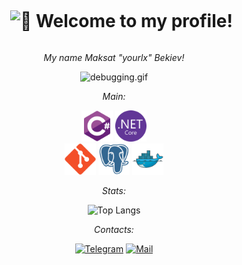 <div id="user-content-toc" align="center">
  <ul>
    <summary>
      <h1 style="display: inline-block;">
        <img src="https://user-images.githubusercontent.com/42378118/110234147-e3259600-7f4e-11eb-95be-0c4047144dea.gif" width="30" height="30" alt="👋"> Welcome to my profile!
      </h1>
    </summary>
  </ul>
</div>

<div align="center">

*My name Maksat "yourlx" Bekiev!*

<img height="100" width="100" src="https://media.tenor.com/BYWKHPuT7YcAAAAi/discord-discordgifemoji.gif" alt="debugging.gif" />

*Main:*

<img height="50" width="50" src="https://github.com/devicons/devicon/blob/master/icons/csharp/csharp-original.svg" alt="csharp" />
<img height="50" width="50" src="https://github.com/devicons/devicon/blob/master/icons/dotnetcore/dotnetcore-original.svg" alt="dotnet-core" />
<br>
<img height="50" width="50" src="https://github.com/devicons/devicon/blob/master/icons/git/git-original.svg" alt="git" />
<img height="50" width="50" src="https://github.com/devicons/devicon/blob/master/icons/postgresql/postgresql-plain.svg" alt="postgresql" />
<img height="50" width="50" src="https://github.com/devicons/devicon/blob/master/icons/docker/docker-original.svg" alt="docker" />

<!-- *Additional:*

<img height="50" width="50" src="https://github.com/devicons/devicon/blob/master/icons/elasticsearch/elasticsearch-original.svg" alt="elasticsearch" />
<img height="50" width="50" src="https://github.com/devicons/devicon/blob/master/icons/logstash/logstash-original.svg" alt="logstash" />
<img height="50" width="50" src="https://github.com/devicons/devicon/blob/master/icons/kibana/kibana-original.svg" alt="kibana" />
<br>
<img height="50" width="50" src="https://github.com/devicons/devicon/blob/master/icons/go/go-original.svg" alt="go" />
<img height="50" width="50" src="https://github.com/devicons/devicon/blob/master/icons/python/python-original.svg" alt="python" />
<img height="50" width="50" src="https://github.com/devicons/devicon/blob/master/icons/mongodb/mongodb-original.svg" alt="mongodb" />
<img height="50" width="50" src="https://github.com/devicons/devicon/blob/master/icons/redis/redis-original.svg" alt="redis" /> -->

*Stats:*

![Top Langs](https://github-readme-stats-dosx001.vercel.app/api/top-langs/?username=yourlx&langs_count=10&title_color=fff&text_color=00e7ff&bg_color=151515&layout=compact&hide=cmake)

*Contacts:*

[![Telegram](https://img.shields.io/badge/telegram-black?style=for-the-badge&logo=telegram)](https://t.me/yourlx)
[![Mail](https://img.shields.io/badge/mail-black?style=for-the-badge&logo=gmail)](mailto:maxatbekiev@gmail.com)
<!-- [![LinkedIn](https://img.shields.io/badge/linkedin-black?style=for-the-badge&logo=linkedin)](https://www.linkedin.com/in/maksatbekiev/) -->

</div>
